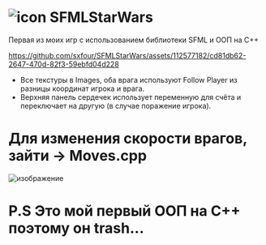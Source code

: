 # ![icon](https://github.com/sxfour/SFMLStarWars/assets/112577182/687545bf-3155-4d0d-9a89-7bf236690239) SFMLStarWars
Первая из моих игр с использованием библиотеки SFML и ООП на C++


https://github.com/sxfour/SFMLStarWars/assets/112577182/cd81db62-2647-470d-82f3-59ebfd04d228

* Все текстуры в Images, оба врага используют Follow Player из разницы координат игрока и врага.
* Верхняя панель сердечек использует переменную для счёта и переключает на другую (в случае поражение игрока).
# Для изменения скорости врагов, зайти -> Moves.cpp
![изображение](https://github.com/sxfour/SFMLStarWars/assets/112577182/26a53b3a-f6ab-487d-acc9-d6c1bd246b50)
# P.S Это мой первый ООП на C++ поэтому он trash...
